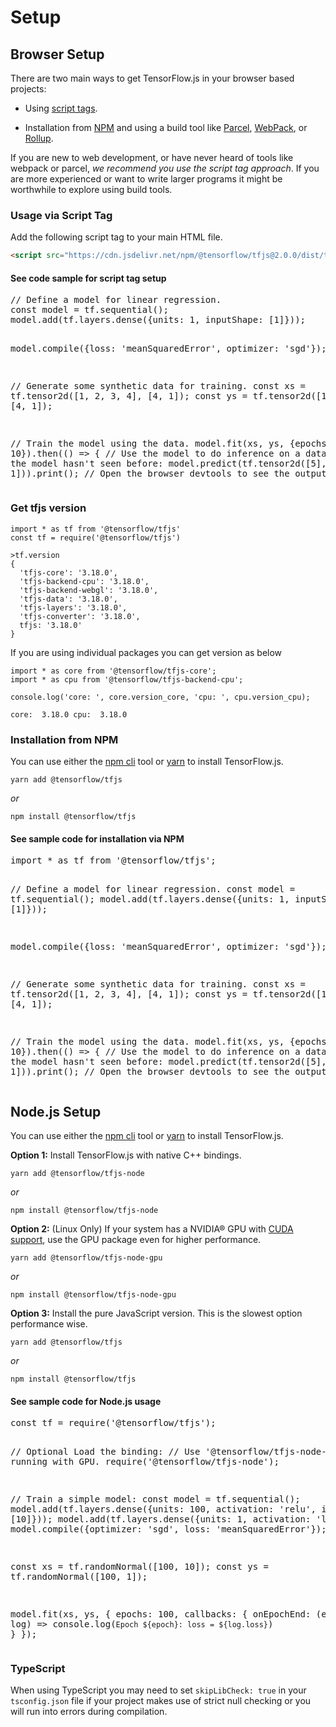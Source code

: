 # Setup

## Browser Setup

There are two main ways to get TensorFlow.js in your browser based projects:

  - Using [script tags](https://developer.mozilla.org/en-US/docs/Learn/HTML/Howto/Use_JavaScript_within_a_webpage).

  - Installation from [NPM](https://www.npmjs.com) and using a build tool like [Parcel](https://parceljs.org/), [WebPack](https://webpack.js.org/), or [Rollup](https://rollupjs.org/guide/en).

If you are new to web development, or have never heard of tools like webpack or parcel, _we recommend you use the script tag approach_. If you are more experienced or want to write larger programs it might be worthwhile to explore using build tools.

### Usage via Script Tag

Add the following script tag to your main HTML file.

```html
<script src="https://cdn.jsdelivr.net/npm/@tensorflow/tfjs@2.0.0/dist/tf.min.js"></script>
```

<section class="expandable">
  <h4 class="showalways">See code sample for script tag setup</h4>
  <pre class="prettyprint">
// Define a model for linear regression.
const model = tf.sequential();
model.add(tf.layers.dense({units: 1, inputShape: [1]}));

model.compile({loss: 'meanSquaredError', optimizer: 'sgd'});

// Generate some synthetic data for training.
const xs = tf.tensor2d([1, 2, 3, 4], [4, 1]);
const ys = tf.tensor2d([1, 3, 5, 7], [4, 1]);

// Train the model using the data.
model.fit(xs, ys, {epochs: 10}).then(() => {
  // Use the model to do inference on a data point the model hasn't seen before:
  model.predict(tf.tensor2d([5], [1, 1])).print();
  // Open the browser devtools to see the output
});
  </pre>
</section>

### Get tfjs version

```
import * as tf from '@tensorflow/tfjs'
const tf = require('@tensorflow/tfjs')

>tf.version
{
  'tfjs-core': '3.18.0',
  'tfjs-backend-cpu': '3.18.0',
  'tfjs-backend-webgl': '3.18.0',
  'tfjs-data': '3.18.0',
  'tfjs-layers': '3.18.0',
  'tfjs-converter': '3.18.0',
  tfjs: '3.18.0'
}
```
If you are using individual packages you can get version as below
```
import * as core from '@tensorflow/tfjs-core';
import * as cpu from '@tensorflow/tfjs-backend-cpu';
```
```
console.log('core: ', core.version_core, 'cpu: ', cpu.version_cpu);
```
```
core:  3.18.0 cpu:  3.18.0
```

### Installation from NPM

You can use either the [npm cli](https://docs.npmjs.com/cli/npm) tool or [yarn](https://yarnpkg.com/en/) to install TensorFlow.js.

```
yarn add @tensorflow/tfjs
```

_or_

```
npm install @tensorflow/tfjs
```

<section class="expandable">
  <h4 class="showalways">See sample code for installation via NPM</h4>
  <pre class="prettyprint">
import * as tf from '@tensorflow/tfjs';

// Define a model for linear regression.
const model = tf.sequential();
model.add(tf.layers.dense({units: 1, inputShape: [1]}));

model.compile({loss: 'meanSquaredError', optimizer: 'sgd'});

// Generate some synthetic data for training.
const xs = tf.tensor2d([1, 2, 3, 4], [4, 1]);
const ys = tf.tensor2d([1, 3, 5, 7], [4, 1]);

// Train the model using the data.
model.fit(xs, ys, {epochs: 10}).then(() => {
  // Use the model to do inference on a data point the model hasn't seen before:
  model.predict(tf.tensor2d([5], [1, 1])).print();
  // Open the browser devtools to see the output
});
  </pre>
</section>


## Node.js Setup

You can use either the [npm cli](https://docs.npmjs.com/cli/npm) tool or [yarn](https://yarnpkg.com/en/) to install TensorFlow.js.

**Option 1:** Install TensorFlow.js with native C++ bindings.

```
yarn add @tensorflow/tfjs-node
```

_or_

```
npm install @tensorflow/tfjs-node
```

**Option 2:** (Linux Only) If your system has a NVIDIA® GPU with [CUDA support](https://www.tensorflow.org/install/install_linux#NVIDIARequirements), use the GPU package even for higher performance.

```
yarn add @tensorflow/tfjs-node-gpu
```

_or_

```
npm install @tensorflow/tfjs-node-gpu
```

**Option 3:** Install the pure JavaScript version. This is the slowest option performance wise.

```
yarn add @tensorflow/tfjs
```

_or_

```
npm install @tensorflow/tfjs
```


<section class="expandable">
  <h4 class="showalways">See sample code for Node.js usage</h4>
  <pre class="prettyprint">
const tf = require('@tensorflow/tfjs');

// Optional Load the binding:
// Use '@tensorflow/tfjs-node-gpu' if running with GPU.
require('@tensorflow/tfjs-node');

// Train a simple model:
const model = tf.sequential();
model.add(tf.layers.dense({units: 100, activation: 'relu', inputShape: [10]}));
model.add(tf.layers.dense({units: 1, activation: 'linear'}));
model.compile({optimizer: 'sgd', loss: 'meanSquaredError'});

const xs = tf.randomNormal([100, 10]);
const ys = tf.randomNormal([100, 1]);

model.fit(xs, ys, {
  epochs: 100,
  callbacks: {
    onEpochEnd: (epoch, log) => console.log(`Epoch ${epoch}: loss = ${log.loss}`)
  }
});
  </pre>
</section>

### TypeScript

When using TypeScript you may need to set `skipLibCheck: true` in your `tsconfig.json` file if your project makes use of strict null checking or you will run into errors during compilation.
